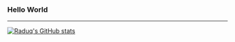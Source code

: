### Hello World



---

[![Raduq's GitHub stats](https://github-readme-stats.vercel.app/api?username=raduq)](https://github.com/anuraghazra/github-readme-stats)
